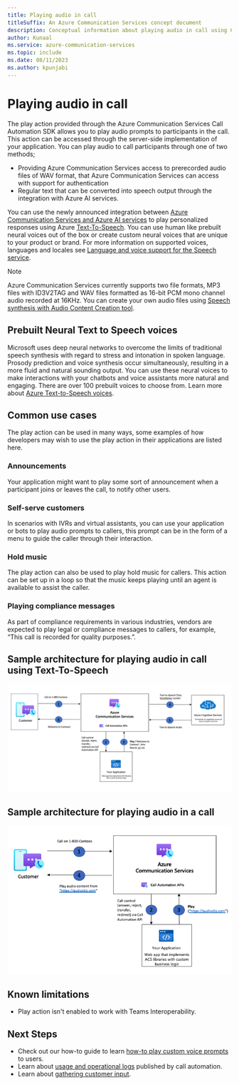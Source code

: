 ```yaml
---
title: Playing audio in call
titleSuffix: An Azure Communication Services concept document
description: Conceptual information about playing audio in call using Call Automation.
author: Kunaal
ms.service: azure-communication-services
ms.topic: include
ms.date: 08/11/2023
ms.author: kpunjabi
---
```


# Playing audio in call

The play action provided through the Azure Communication Services Call Automation SDK allows you to play audio prompts to participants in the call. This action can be accessed through the server-side implementation of your application. You can play audio to call participants through one of two methods;
- Providing Azure Communication Services access to prerecorded audio files of WAV format, that Azure Communication Services can access with support for authentication
- Regular text that can be converted into speech output through the integration with Azure AI services.

You can use the newly announced integration between [Azure Communication Services and Azure AI services](./azure-communication-services-azure-cognitive-services-integration.md) to play personalized responses using Azure [Text-To-Speech](../../../../articles/cognitive-services/Speech-Service/text-to-speech.md). You can use human like prebuilt neural voices out of the box or create custom neural voices that are unique to your product or brand. For more information on supported voices, languages and locales see [Language and voice support for the Speech service](../../../../articles/cognitive-services/Speech-Service/language-support.md).
> [!NOTE]
> Azure Communication Services currently supports two file formats, MP3 files with ID3V2TAG and WAV files formatted as 16-bit PCM mono channel audio recorded at 16KHz. You can create your own audio files using [Speech synthesis with Audio Content Creation tool](../../../ai-services/Speech-Service/how-to-audio-content-creation.md). 

## Prebuilt Neural Text to Speech voices
Microsoft uses deep neural networks to overcome the limits of traditional speech synthesis with regard to stress and intonation in spoken language. Prosody prediction and voice synthesis occur simultaneously, resulting in a more fluid and natural sounding output. You can use these neural voices to make interactions with your chatbots and voice assistants more natural and engaging. There are over 100 prebuilt voices to choose from. Learn more about [Azure Text-to-Speech voices](../../../../articles/cognitive-services/Speech-Service/language-support.md).

## Common use cases 

The play action can be used in many ways, some examples of how developers may wish to use the play action in their applications are listed here. 

### Announcements
Your application might want to play some sort of announcement when a participant joins or leaves the call, to notify other users.

### Self-serve customers

In scenarios with IVRs and virtual assistants, you can use your application or bots to play audio prompts to callers, this prompt can be in the form of a menu to guide the caller through their interaction.

### Hold music
The play action can also be used to play hold music for callers. This action can be set up in a loop so that the music keeps playing until an agent is available to assist the caller.

### Playing compliance messages
As part of compliance requirements in various industries, vendors are expected to play legal or compliance messages to callers, for example, “This call is recorded for quality purposes.”.

## Sample architecture for playing audio in call using Text-To-Speech

![Diagram showing sample architecture for Play with AI.](./media/play-ai.png)

## Sample architecture for playing audio in a call

![Screenshot of flow for play action.](./media/play-action.png)

## Known limitations
- Play action isn't enabled to work with Teams Interoperability.

## Next Steps
- Check out our how-to guide to learn [how-to play custom voice prompts](../../how-tos/call-automation/play-action.md) to users.
- Learn about [usage and operational logs](../analytics/logs/call-automation-logs.md) published by call automation.
- Learn about [gathering customer input](./recognize-action.md).

